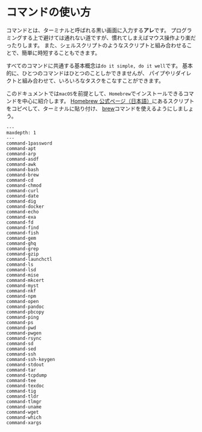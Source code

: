 # コマンドの使い方

コマンドとは、ターミナルと呼ばれる黒い画面に入力する**アレ**です。
プログラミングする上で避けては通れない道ですが、慣れてしまえばマウス操作より楽だったりします。
また、シェルスクリプトのようなスクリプトと組み合わせることで、簡単に時短することもできます。

すべてのコマンドに共通する基本概念は``do it simple, do it well``です。
基本的に、ひとつのコマンドはひとつのことしかできませんが、
パイプやリダイレクトと組み合わせて、いろいろなタスクをこなすことができます。

このドキュメントでは``macOS``を前提として、``Homebrew``でインストールできるコマンドを中心に紹介します。
[Homebrew 公式ページ（日本語）](https://brew.sh/ja)にあるスクリプトをコピペして、ターミナルに貼り付け、
[brew](./command-brew.md)コマンドを使えるようにしましょう。

```{toctree}
---
maxdepth: 1
---
command-1password
command-apt
command-arp
command-asdf
command-awk
command-bash
command-brew
command-cd
command-chmod
command-curl
command-date
command-dig
command-docker
command-echo
command-exa
command-fd
command-find
command-fish
command-gem
command-ghq
command-grep
command-gzip
command-launchctl
command-ls
command-lsd
command-mise
command-mkcert
command-myst
command-nkf
command-npm
command-open
command-pandoc
command-pbcopy
command-ping
command-ps
command-pwd
command-pwgen
command-rsync
command-sd
command-sed
command-ssh
command-ssh-keygen
command-stdout
command-tar
command-tcpdump
command-tee
command-texdoc
command-tig
command-tldr
command-tlmgr
command-uname
command-wget
command-which
command-xargs
```
